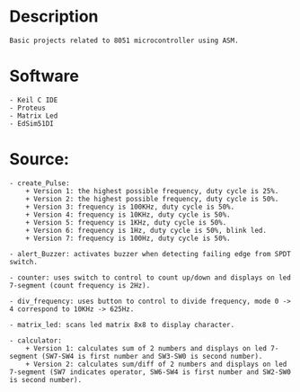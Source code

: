 # Description
    Basic projects related to 8051 microcontroller using ASM.

# Software
    - Keil C IDE
    - Proteus
    - Matrix Led
    - EdSim51DI
    
# Source: 
    - create_Pulse: 
        + Version 1: the highest possible frequency, duty cycle is 25%.
        + Version 2: the highest possible frequency, duty cycle is 50%.
        + Version 3: frequency is 100KHz, duty cycle is 50%.
        + Version 4: frequency is 10KHz, duty cycle is 50%.
        + Version 5: frequency is 1KHz, duty cycle is 50%.
        + Version 6: frequency is 1Hz, duty cycle is 50%, blink led.
        + Version 7: frequency is 100Hz, duty cycle is 50%.
    
    - alert_Buzzer: activates buzzer when detecting failing edge from SPDT switch.

    - counter: uses switch to control to count up/down and displays on led 7-segment (count frequency is 2Hz).

    - div_frequency: uses button to control to divide frequency, mode 0 -> 4 correspond to 10KHz -> 625Hz.

    - matrix_led: scans led matrix 8x8 to display character.

    - calculator: 
        + Version 1: calculates sum of 2 numbers and displays on led 7-segment (SW7-SW4 is first number and SW3-SW0 is second number).
        + Version 2: calculates sum/diff of 2 numbers and displays on led 7-segment (SW7 indicates operator, SW6-SW4 is first number and SW2-SW0 is second number).